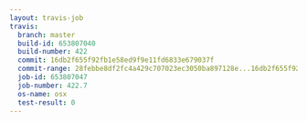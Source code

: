 ```yaml
---
layout: travis-job
travis:
  branch: master
  build-id: 653807040
  build-number: 422
  commit: 16db2f655f92fb1e58ed9f9e11fd6833e679037f
  commit-range: 28febbe8df2fc4a429c707023ec3050ba897128e...16db2f655f92fb1e58ed9f9e11fd6833e679037f
  job-id: 653807047
  job-number: 422.7
  os-name: osx
  test-result: 0
---
```

